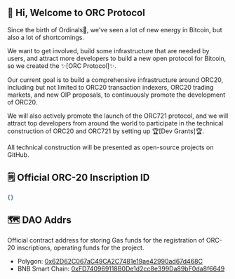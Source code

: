 ## 👋 Hi, Welcome to ORC Protocol 

Since the birth of Ordinals👀, we've seen a lot of new energy in Bitcoin, but also a lot of shortcomings.

We want to get involved, build some infrastructure that are needed by users, and attract more developers to build a new open protocol for Bitcoin, so we created the ✨[ORC Protocol]✨.

Our current goal is to build a comprehensive infrastructure around ORC20, including but not limited to ORC20 transaction indexers, ORC20 trading markets, and new OIP proposals, to continuously promote the development of ORC20. 

We will also actively promote the launch of the ORC721 protocol, and we will attract top developers from around the world to participate in the technical construction of ORC20 and ORC721 by setting up 🏆[Dev Grants]🏆. 

All technical construction will be presented as open-source projects on GitHub.

## 🗒️ Official ORC-20 Inscription ID
```json
{}
```


## 🗺️ DAO Addrs
Official contract address for storing Gas funds for the registration of ORC-20 inscriptions, operating funds for the project.

- Polygon: [0x62D62C067aC49CA2C7481e19ae42990ad67d468C](https://beta.xdao.app/137/dao/0x62D62C067aC49CA2C7481e19ae42990ad67d468C)
- BNB Smart Chain: [0xFD740969118B0De1d2cc8e399Da89bF0da8f6649](https://beta.xdao.app/56/dao/0xFD740969118B0De1d2cc8e399Da89bF0da8f6649)

<!--

**Here are some ideas to get you started:**

🙋‍♀️ A short introduction - what is your organization all about?
🌈 Contribution guidelines - how can the community get involved?
👩‍💻 Useful resources - where can the community find your docs? Is there anything else the community should know?
🍿 Fun facts - what does your team eat for breakfast?
🧙 Remember, you can do mighty things with the power of [Markdown](https://docs.github.com/github/writing-on-github/getting-started-with-writing-and-formatting-on-github/basic-writing-and-formatting-syntax)
-->

